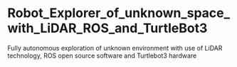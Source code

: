 # Robot_Explorer_of_unknown_space_with_LiDAR_ROS_and_TurtleBot3
Fully autonomous exploration of unknown environment with use of LiDAR technology, ROS open source software and Turtlebot3 hardware
